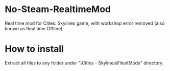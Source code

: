 # No-Steam-RealtimeMod
Real time mod for Cities: Skylines game, with workshop error removed (also known as Real time Offline).
# How to install
Extract all files to any folder under "\Cities - Skylines\Files\Mods" directory.
